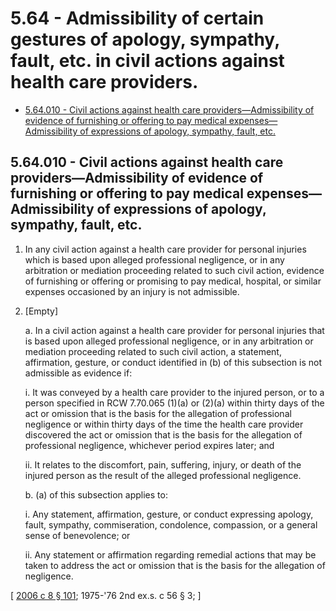 # 5.64 - Admissibility of certain gestures of apology, sympathy, fault, etc. in civil actions against health care providers.
* [5.64.010 - Civil actions against health care providers—Admissibility of evidence of furnishing or offering to pay medical expenses—Admissibility of expressions of apology, sympathy, fault, etc.](#564010---civil-actions-against-health-care-providersadmissibility-of-evidence-of-furnishing-or-offering-to-pay-medical-expensesadmissibility-of-expressions-of-apology-sympathy-fault-etc)
## 5.64.010 - Civil actions against health care providers—Admissibility of evidence of furnishing or offering to pay medical expenses—Admissibility of expressions of apology, sympathy, fault, etc.
1. In any civil action against a health care provider for personal injuries which is based upon alleged professional negligence, or in any arbitration or mediation proceeding related to such civil action, evidence of furnishing or offering or promising to pay medical, hospital, or similar expenses occasioned by an injury is not admissible.

2. [Empty]

   a. In a civil action against a health care provider for personal injuries that is based upon alleged professional negligence, or in any arbitration or mediation proceeding related to such civil action, a statement, affirmation, gesture, or conduct identified in (b) of this subsection is not admissible as evidence if:

      i. It was conveyed by a health care provider to the injured person, or to a person specified in RCW 7.70.065 (1)(a) or (2)(a) within thirty days of the act or omission that is the basis for the allegation of professional negligence or within thirty days of the time the health care provider discovered the act or omission that is the basis for the allegation of professional negligence, whichever period expires later; and

      ii. It relates to the discomfort, pain, suffering, injury, or death of the injured person as the result of the alleged professional negligence.

   b. (a) of this subsection applies to:

      i. Any statement, affirmation, gesture, or conduct expressing apology, fault, sympathy, commiseration, condolence, compassion, or a general sense of benevolence; or

      ii. Any statement or affirmation regarding remedial actions that may be taken to address the act or omission that is the basis for the allegation of negligence.

\[ [2006 c 8 § 101](https://lawfilesext.leg.wa.gov/biennium/2005-06/Pdf/Bills/Session%20Laws/House/2292-S2.SL.pdf?cite=2006%20c%208%20§%20101); 1975-'76 2nd ex.s. c 56 § 3; \]

